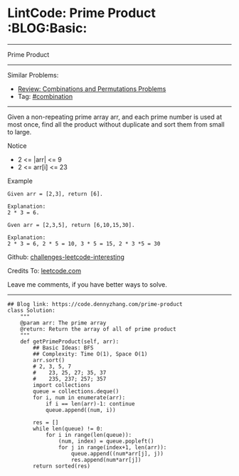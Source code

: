# LintCode: Prime Product     :BLOG:Basic:


---

Prime Product  

---

Similar Problems:  
-   [Review: Combinations and Permutations Problems](https://code.dennyzhang.com/review-combination)
-   Tag: [#combination](https://code.dennyzhang.com/tag/combination)

---

Given a non-repeating prime array arr, and each prime number is used at most once, find all the product without duplicate and sort them from small to large.  

Notice  
-   2 <= |arr| <= 9
-   2 <= arr[i] <= 23

Example  

    Given arr = [2,3], return [6].
    
    Explanation:
    2 * 3 = 6.

    Gven arr = [2,3,5], return [6,10,15,30].
    
    Explanation:
    2 * 3 = 6, 2 * 5 = 10, 3 * 5 = 15, 2 * 3 *5 = 30

Github: [challenges-leetcode-interesting](https://github.com/DennyZhang/challenges-leetcode-interesting/tree/master/prime-product)  

Credits To: [leetcode.com](https://leetcode.com/problems/prime-product/description/)  

Leave me comments, if you have better ways to solve.  

---

    ## Blog link: https://code.dennyzhang.com/prime-product
    class Solution:
        """
        @param arr: The prime array
        @return: Return the array of all of prime product
        """
        def getPrimeProduct(self, arr):
            ## Basic Ideas: BFS
            ## Complexity: Time O(1), Space O(1)
            arr.sort()
            # 2, 3, 5, 7
            #    23, 25, 27; 35, 37
            #    235, 237; 257; 357
            import collections
            queue = collections.deque()
            for i, num in enumerate(arr):
                if i == len(arr)-1: continue
                queue.append((num, i))
    
            res = []
            while len(queue) != 0:
                for i in range(len(queue)):
                    (num, index) = queue.popleft()
                    for j in range(index+1, len(arr)):
                        queue.append((num*arr[j], j))
                        res.append(num*arr[j])
            return sorted(res)